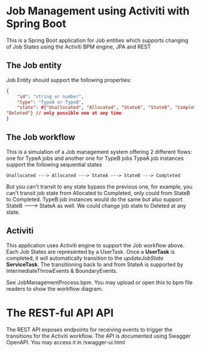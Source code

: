 # Job Management using Activiti with Spring Boot

This is a Spring Boot application for Job entities which supports changing of Job States using the Activiti BPM engine, JPA and REST

## The Job entity
Job Entity should support the following properties:
```json
{
    "id": "string or number",
    "type": "TypeA or TypeB",
    "state": #{"Unallocated", "Allocated", "StateA", "StateB", "Completed",
"Deleted"} // only possible one at any time
}
```

## The Job workflow
This is a simulation of a Job management system offering 2 different flows: one for TypeA jobs and another one for TypeB jobs
TypeA job instances support the following sequential states
```
Unallocated ---> Allocated ---> StateA ---> StateB ---> Completed
```
But you can't transit to any state bypass the previous one, for example, you can't transit job state from
Allocated to Completed, only could from StateB to Completed.
TypeB job instances would do the same but also support StateB ---> StateA as well.
We could change job state to Deleted at any state.

## Activiti
This application uses Activiti engine to support the Job workflow above. Each Job States are represented by a UserTask. Once a **UserTask** is completed, it will automatically transition to the _updateJobState_ **ServiceTask**.
The transitioning back to and from StateA is supported by IntermediateThrowEvents & BoundaryEvents.

See JobManagementProcess.bpm. You may upload or open this to bpm file readers to show the workflow diagram.

# The REST-ful API API
The REST API exposes endpoints for receiving events to trigger the transitions for the Activiti workflow.
The API is documented using Swagger OpenAPI. You may access it in /swagger-ui.html